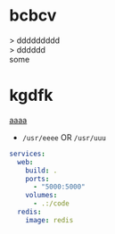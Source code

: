 # bcbcv
&gt; ddddddddd 
</br>
&gt; dddddd 
</br>
some
# kgdfk

[aaaa](https://some.io)


* `/usr/eeee` OR `/usr/uuu`


```yml
services:
  web:
    build: .
    ports:
      - "5000:5000"
    volumes:
      - .:/code
  redis:
    image: redis
```